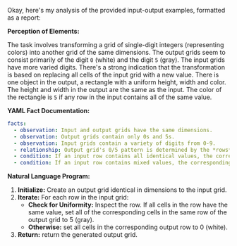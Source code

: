 Okay, here's my analysis of the provided input-output examples, formatted as a report:

**Perception of Elements:**

The task involves transforming a grid of single-digit integers (representing colors) into another grid of the same dimensions. The output grids seem to consist primarily of the digit `0` (white) and the digit `5` (gray). The input grids have more varied digits. There's a strong indication that the transformation is based on replacing all cells of the input grid with a new value. There is one object in the output, a rectangle with a uniform height, width and color. The height and width in the output are the same as the input. The color of the rectangle is `5` if any row in the input contains all of the same value.

**YAML Fact Documentation:**


```yaml
facts:
  - observation: Input and output grids have the same dimensions.
  - observation: Output grids contain only 0s and 5s.
  - observation: Input grids contain a variety of digits from 0-9.
  - relationship: Output grid's 0/5 pattern is determined by the *rows* in the input grid.
  - condition: If an input row contains all identical values, the corresponding output row is all 5s.
  - condition: If an input row contains mixed values, the corresponding output row is all 0s.
```


**Natural Language Program:**

1.  **Initialize:** Create an output grid identical in dimensions to the input grid.
2.  **Iterate:** For each row in the input grid:
    *   **Check for Uniformity:** Inspect the row. If all cells in the row have the same value, set all of the corresponding cells in the same row of the output grid to 5 (gray).
    *   **Otherwise:** set all cells in the corresponding output row to 0 (white).
3. **Return:** return the generated output grid.
